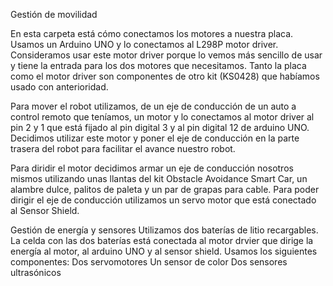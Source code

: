 Gestión de movilidad

En esta carpeta está cómo conectamos los motores a nuestra placa. Usamos un Arduino UNO y lo conectamos al L298P motor driver. Consideramos usar este motor driver porque lo vemos más sencillo de usar y tiene la entrada para los dos motores que necesitamos. Tanto la placa como el motor driver son componentes de otro kit (KS0428) que habíamos usado con anterioridad.

Para mover el robot utilizamos, de un eje de conducción de un auto a control remoto que teníamos, un motor y lo conectamos al motor driver al pin 2 y 1 que está fijado al pin digital 3 y al pin digital 12 de arduino UNO. Decidimos utilizar este motor y poner el eje de conducción en la parte trasera del robot para facilitar el avance nuestro robot.

Para diridir el motor decidimos armar un eje de conducción nosotros mismos utilizando unas llantas del kit Obstacle Avoidance Smart Car, un alambre dulce, palitos de paleta y un par de grapas para cable. Para poder dirigir el eje de conducción utilizamos un servo motor que está conectado al Sensor Shield.


Gestión de energía y sensores
Utilizamos dos baterías de litio recargables. La celda con las dos baterías está conectada al motor drvier que dirige la energía al motor, al arduino UNO y al sensor shield.
Usamos los siguientes componentes:
Dos servomotores
Un sensor de color
Dos sensores ultrasónicos
